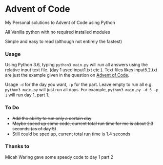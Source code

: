 # Advent of Code
My Personal solutions to Advent of Code using Python

All Vanilla python with no required installed modules

Simple and easy to read (although not entirely the fastest)

### Usage

Using Python 3.6, typing `python3 main.py` will run all answers using the relative input text file. (day 1 used input1.txt etc.). Text files likes input5.2.txt are just the example given in the question on [Advent of Code](https://adventofcode.com/).

Usage `-d` for the day you want, `-p` for the part. Leave empty to run all e.g. `python3 main.py` will just run all days. 
For example, `python3 main.py -d 5 -p 1` will run day 1, part 1.

### To Do
- ~~Add the ability to run only a certain day~~
- ~~Maybe speed up some code, current total run time for me is about 2.3 seconds (as of day 5)~~
- Still could be sped up, current total run time is 1.4 seconds

### Thanks to
Micah Waring gave some speedy code to day 1 part 2
